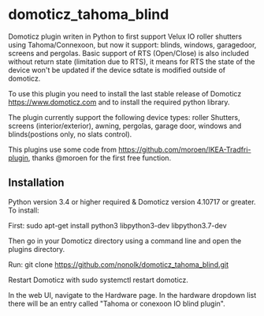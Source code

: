 # domoticz_tahoma_blind
Domoticz plugin writen in Python to first support Velux IO roller shutters using Tahoma/Connexoon, but now it support: blinds, windows, garagedoor, screens and pergolas. Basic support of RTS (Open/Close) is also included without return state (limitation due to RTS), it means for RTS the state of the device won't be updated if the device sdtate is modified outside of domoticz.

To use this plugin you need to install the last stable release of Domoticz https://www.domoticz.com and to install the required python library.

The plugin currently support the following device types: roller Shutters, screens (interior/exterior), awning, pergolas, garage door, windows and blinds(postions only, no slats control).

This plugins use some code from https://github.com/moroen/IKEA-Tradfri-plugin, thanks @moroen for the first free function.

## Installation

Python version 3.4 or higher required & Domoticz version 4.10717 or greater. To install:

First: sudo apt-get install python3 libpython3-dev libpython3.7-dev

Then go in your Domoticz directory using a command line and open the plugins directory.

Run: git clone https://github.com/nonolk/domoticz_tahoma_blind.git

Restart Domoticz with sudo systemctl restart domoticz.

In the web UI, navigate to the Hardware page. In the hardware dropdown list there will be an entry called "Tahoma or conexoon IO blind plugin".
